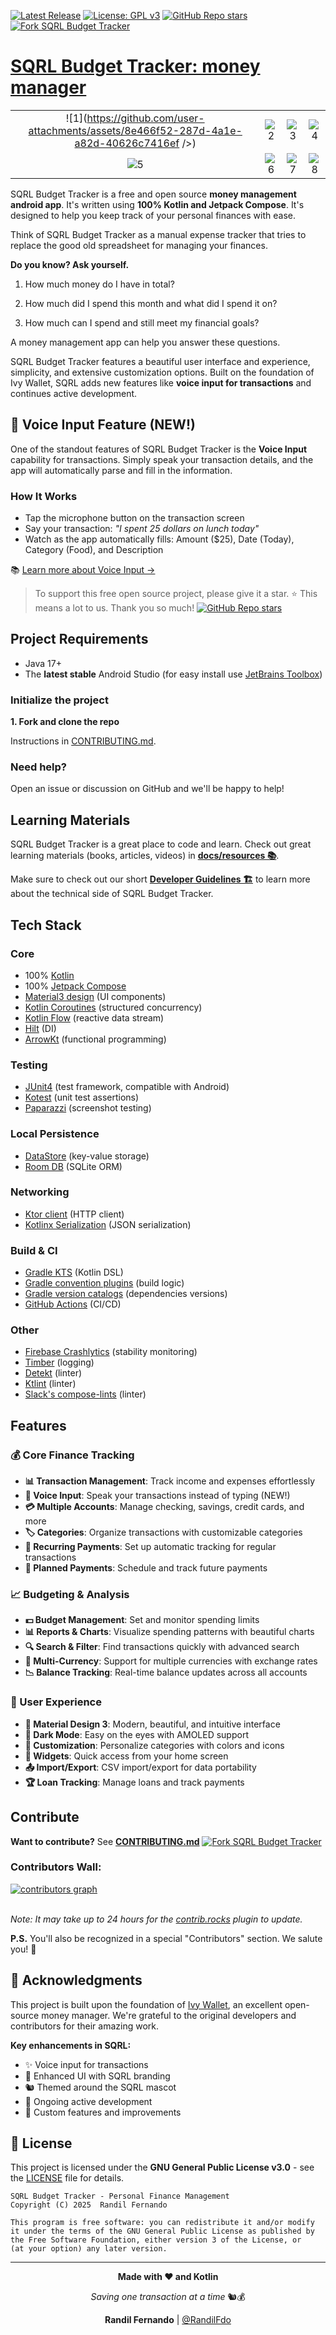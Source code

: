 [![Latest Release](https://img.shields.io/github/v/release/RandilFdo/SQRL-Budget-Tracker)](https://github.com/RandilFdo/SQRL-Budget-Tracker/releases)
[![License: GPL v3](https://img.shields.io/badge/License-GPLv3-blue.svg)](https://www.gnu.org/licenses/gpl-3.0)
[![GitHub Repo stars](https://img.shields.io/github/stars/RandilFdo/SQRL-Budget-Tracker?style=social)](https://github.com/RandilFdo/SQRL-Budget-Tracker/stargazers)
[![Fork SQRL Budget Tracker](https://img.shields.io/github/forks/RandilFdo/SQRL-Budget-Tracker?logo=github&style=social)](https://github.com/RandilFdo/SQRL-Budget-Tracker/fork)

# [SQRL Budget Tracker: money manager](https://github.com/RandilFdo/SQRL-Budget-Tracker)

|                                                                                                            |                                                                                                            |                                                                                                            |                                                                                                            |
|:----------------------------------------------------------------------------------------------------------:|:----------------------------------------------------------------------------------------------------------:|:----------------------------------------------------------------------------------------------------------:|:----------------------------------------------------------------------------------------------------------:|
| ![1](https://github.com/user-attachments/assets/8e466f52-287d-4a1e-a82d-40626c7416ef />) | ![2](https://user-images.githubusercontent.com/5564499/189541011-1ebbd8b6-50fe-432a-91e2-59206efe99ce.png) | ![3](https://user-images.githubusercontent.com/5564499/189541023-35e7f163-d639-4466-9a91-c56890d5a28e.png) | ![4](https://user-images.githubusercontent.com/5564499/189541027-d352314c-fd5c-43eb-82ad-4aba14c7b0fa.png) |
| ![5](https://user-images.githubusercontent.com/5564499/189541030-1a0d7948-33af-420b-b126-936d0211c93f.png) | ![6](https://user-images.githubusercontent.com/5564499/189541035-621c4511-5ec7-4d3f-b08e-925d8da95472.png) | ![7](https://user-images.githubusercontent.com/5564499/189541127-7adf5bfa-0652-461c-80f1-076b7179eb6c.png) | ![8](https://user-images.githubusercontent.com/5564499/189541040-7cab633e-be4c-40b2-a2c6-890a15edf805.png) |

SQRL Budget Tracker is a free and open source **money management android app**. It's written using **100% Kotlin and Jetpack Compose**. It's designed to help you keep track of your personal finances with ease.

Think of SQRL Budget Tracker as a manual expense tracker that tries to replace the good old spreadsheet for managing your finances.

**Do you know? Ask yourself.**

1) How much money do I have in total?

2) How much did I spend this month and what did I spend it on?

3) How much can I spend and still meet my financial goals?

A money management app can help you answer these questions.

SQRL Budget Tracker features a beautiful user interface and experience, simplicity, and extensive customization options. Built on the foundation of Ivy Wallet, SQRL adds new features like **voice input for transactions** and continues active development.

## 🎤 Voice Input Feature (NEW!)

One of the standout features of SQRL Budget Tracker is the **Voice Input** capability for transactions. Simply speak your transaction details, and the app will automatically parse and fill in the information.

### How It Works
- Tap the microphone button on the transaction screen
- Say your transaction: *"I spent 25 dollars on lunch today"*
- Watch as the app automatically fills: Amount ($25), Date (Today), Category (Food), and Description

📚 [Learn more about Voice Input →](feature/edit-transaction/VOICE_INPUT_README.md)

> To support this free open source project, please give it a star. ⭐
> This means a lot to us. Thank you so much! [![GitHub Repo stars](https://img.shields.io/github/stars/RandilFdo/SQRL-Budget-Tracker?style=social)](https://github.com/RandilFdo/SQRL-Budget-Tracker/stargazers)

## Project Requirements

- Java 17+
- The **latest stable** Android Studio (for easy install use [JetBrains Toolbox](https://www.jetbrains.com/toolbox-app/))

### Initialize the project

**1. Fork and clone the repo**

Instructions in [CONTRIBUTING.md](./CONTRIBUTING.md).

### Need help?

Open an issue or discussion on GitHub and we'll be happy to help!

## Learning Materials

SQRL Budget Tracker is a great place to code and learn. Check out great learning materials (books, articles, videos) in **[docs/resources 📚](docs/resources/)**.

Make sure to check out our short **[Developer Guidelines 🏗️](docs/Guidelines.md)** to learn more about the technical side of SQRL Budget Tracker.

## Tech Stack

### Core

- 100% [Kotlin](https://kotlinlang.org/)
- 100% [Jetpack Compose](https://developer.android.com/jetpack/compose)
- [Material3 design](https://m3.material.io/) (UI components)
- [Kotlin Coroutines](https://kotlinlang.org/docs/coroutines-overview.html) (structured concurrency)
- [Kotlin Flow](https://kotlinlang.org/docs/flow.html) (reactive data stream)
- [Hilt](https://dagger.dev/hilt/) (DI)
- [ArrowKt](https://arrow-kt.io/) (functional programming)


### Testing
- [JUnit4](https://github.com/junit-team/junit4) (test framework, compatible with Android)
- [Kotest](https://kotest.io/) (unit test assertions)
- [Paparazzi](https://github.com/cashapp/paparazzi) (screenshot testing)

### Local Persistence
- [DataStore](https://developer.android.com/topic/libraries/architecture/datastore) (key-value storage)
- [Room DB](https://developer.android.com/training/data-storage/room) (SQLite ORM)

### Networking
- [Ktor client](https://ktor.io/docs/getting-started-ktor-client.html) (HTTP client)
- [Kotlinx Serialization](https://github.com/Kotlin/kotlinx.serialization) (JSON serialization)

### Build & CI
- [Gradle KTS](https://docs.gradle.org/current/userguide/kotlin_dsl.html) (Kotlin DSL)
- [Gradle convention plugins](https://docs.gradle.org/current/samples/sample_convention_plugins.html) (build logic)
- [Gradle version catalogs](https://developer.android.com/build/migrate-to-catalogs) (dependencies versions)
- [GitHub Actions](https://github.com/RandilFdo/SQRL-Budget-Tracker/actions) (CI/CD)

### Other
- [Firebase Crashlytics](https://firebase.google.com/products/crashlytics) (stability monitoring)
- [Timber](https://github.com/JakeWharton/timber) (logging)
- [Detekt](https://github.com/detekt/detekt) (linter)
- [Ktlint](https://github.com/pinterest/ktlint) (linter)
- [Slack's compose-lints](https://slackhq.github.io/compose-lints/) (linter)

## Features

### 💰 Core Finance Tracking
- **📊 Transaction Management**: Track income and expenses effortlessly
- **🎤 Voice Input**: Speak your transactions instead of typing (NEW!)
- **💳 Multiple Accounts**: Manage checking, savings, credit cards, and more
- **🏷️ Categories**: Organize transactions with customizable categories
- **🔄 Recurring Payments**: Set up automatic tracking for regular transactions
- **📅 Planned Payments**: Schedule and track future payments

### 📈 Budgeting & Analysis
- **💵 Budget Management**: Set and monitor spending limits
- **📊 Reports & Charts**: Visualize spending patterns with beautiful charts
- **🔍 Search & Filter**: Find transactions quickly with advanced search
- **💱 Multi-Currency**: Support for multiple currencies with exchange rates
- **📉 Balance Tracking**: Real-time balance updates across all accounts

### 🎨 User Experience
- **🌈 Material Design 3**: Modern, beautiful, and intuitive interface
- **🌙 Dark Mode**: Easy on the eyes with AMOLED support
- **🎨 Customization**: Personalize categories with colors and icons
- **📲 Widgets**: Quick access from your home screen
- **📤 Import/Export**: CSV import/export for data portability
- **🏆 Loan Tracking**: Manage loans and track payments

## Contribute

**Want to contribute?** See **[CONTRIBUTING.md](/CONTRIBUTING.md)** [![Fork SQRL Budget Tracker](https://img.shields.io/github/forks/RandilFdo/SQRL-Budget-Tracker?logo=github&style=social)](https://github.com/RandilFdo/SQRL-Budget-Tracker/fork)

### Contributors Wall:

<a href="https://github.com/RandilFdo/SQRL-Budget-Tracker/graphs/contributors">
  <img alt="contributors graph" src="https://contrib.rocks/image?repo=RandilFdo/SQRL-Budget-Tracker" />
</a>
<br>
<br>

_Note: It may take up to 24 hours for the [contrib.rocks](https://contrib.rocks/preview?repo=RandilFdo%2FSQRL-Budget-Tracker) plugin to update._ 

**P.S.** You'll also be recognized in a special "Contributors" section. We salute you! 👏

## 🙏 Acknowledgments

This project is built upon the foundation of [Ivy Wallet](https://github.com/Ivy-Apps/ivy-wallet), an excellent open-source money manager. We're grateful to the original developers and contributors for their amazing work.

**Key enhancements in SQRL:**
- ✨ Voice input for transactions
- 🎨 Enhanced UI with SQRL branding
- 🐿️ Themed around the SQRL mascot
- 🚀 Ongoing active development
- 🔧 Custom features and improvements

## 📜 License

This project is licensed under the **GNU General Public License v3.0** - see the [LICENSE](LICENSE) file for details.

```
SQRL Budget Tracker - Personal Finance Management
Copyright (C) 2025  Randil Fernando

This program is free software: you can redistribute it and/or modify
it under the terms of the GNU General Public License as published by
the Free Software Foundation, either version 3 of the License, or
(at your option) any later version.
```

---

<div align="center">

**Made with ❤️ and Kotlin**

*Saving one transaction at a time* 🐿️💰

**Randil Fernando** | [@RandilFdo](https://github.com/RandilFdo)

</div>
